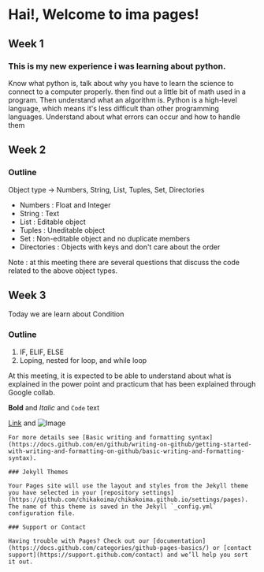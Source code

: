 # Hai!, Welcome to ima pages!


## Week 1 

### This is my new experience i was learning about python.

Know what python is, talk about why you have to learn the science to connect to a computer properly. then find out a little bit of math used in a program. Then understand what an algorithm is. Python is a high-level language, which means it's less difficult than other programming languages. Understand about what errors can occur and how to handle them

## Week 2

### Outline
Object type -> Numbers, String, List, Tuples, Set, Directories

- Numbers : Float and Integer 
- String : Text
- List : Editable object
- Tuples : Uneditable object
- Set : Non-editable object and no duplicate members
- Directories : Objects with keys and don't care about the order

Note : at this meeting there are several questions that discuss the code related to the above object types.

## Week 3

Today we are learn about Condition

### Outline
1. IF, ELIF, ELSE
2. Loping, nested for loop, and while loop

At this meeting, it is expected to be able to understand about what is explained in the power point and practicum that has been explained through Google collab.

**Bold** and _Italic_ and `Code` text

[Link](url) and ![Image](src)
```
For more details see [Basic writing and formatting syntax](https://docs.github.com/en/github/writing-on-github/getting-started-with-writing-and-formatting-on-github/basic-writing-and-formatting-syntax).

### Jekyll Themes

Your Pages site will use the layout and styles from the Jekyll theme you have selected in your [repository settings](https://github.com/chikakoima/chikakoima.github.io/settings/pages). The name of this theme is saved in the Jekyll `_config.yml` configuration file.

### Support or Contact

Having trouble with Pages? Check out our [documentation](https://docs.github.com/categories/github-pages-basics/) or [contact support](https://support.github.com/contact) and we’ll help you sort it out.
